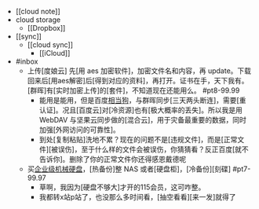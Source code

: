 - [[cloud note]]
- cloud storage
    - [[Dropbox]]
- [[sync]]
    - [[cloud sync]]
        - [[iCloud]]
- #inbox
    - 上传[度娘云] 先[用 aes 加密软件]，加密文件名和内容，再 update。下载回来后[用aes解密]后[得到对应的资料]，再打开。证书在手，天下我有。[群晖]有[实时加密上传]的[套件]，不知道现在还能用么。 #pt8-99.99
        - 能用是能用，但是百度[相当狗](https://www.zhihu.com/question/420273850/answer/1836326995)，与群晖同步[三天两头断连]，需要[重认证]。况且[百度云]对[冷资源]也有[极大概率的丢失]。所以我是用 WebDAV 与坚果云同步做的[混合云]，用于灾备最重要的数据，同时加强[外网访问的可靠性]。
        - 到处[复制粘贴]洗地不累？现在的问题不是[违规文件]，而是[正常文件][被误伤]，至于什么样的文件会被误伤，你猜猜看？反正百度[就不告诉你]。删除了你的正常文件你还得感恩戴德呢
    - 买[企业级机械硬盘](https://bbs.saraba1st.com/2b/thread-2023342-1-1.html)，[热备份]整 NAS 或者[硬盘柜]，[冷备份][刻碟] #pt7-99.97
        - 草啊，我因为[硬盘不够大]才开的115会员，这可咋整。
        - 我都转x站p站了，也没那么多时间看，[抽空看看][来一发]就得了
